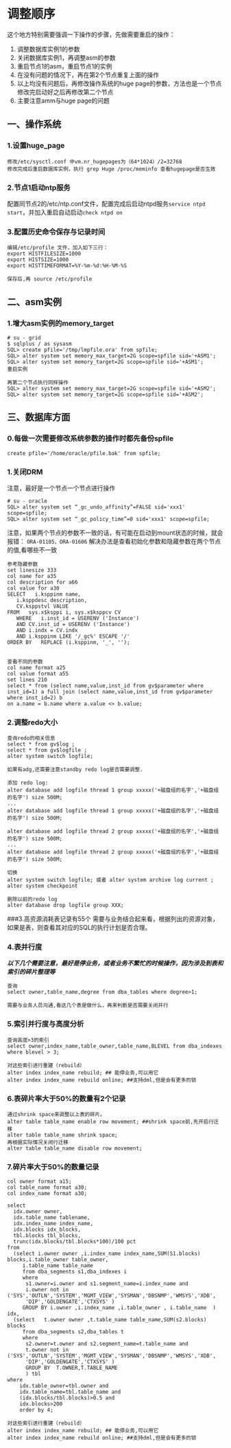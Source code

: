 # 调整顺序
这个地方特别需要强调一下操作的步骤，先做需要重启的操作：

1. 调整数据库实例1的参数
2. 关闭数据库实例1，再调整asm的参数
3. 重启节点1的asm，重启节点1的实例
4. 在没有问题的情况下，再在第2个节点重复上面的操作
5. 以上均没有问题后，再修改操作系统的huge page的参数，方法也是一个节点修改完启动好之后再修改第二个节点
6. 主要注意amm与huge page的问题

## 一、操作系统
### 1.设置huge_page
```
修改/etc/sysctl.conf 中vm.nr_hugepages为（64*1024）/2=32768
修改完成后重启数据库实例，执行 grep Huge /proc/meminfo 查看hugepage是否生效
```

### 2.节点1启动ntp服务

配置同节点2的/etc/ntp.conf文件，配置完成后启动ntpd服务`service ntpd start`，并加入重启自动启动`check ntpd on`


### 3.配置历史命令保存与记录时间
```
编辑/etc/profile 文件，加入如下三行：
export HISTFILESIZE=1000
export HISTSIZE=1000
export HISTTIMEFORMAT=%Y-%m-%d:%H-%M-%S

保存后,再 source /etc/profile
```

## 二、asm实例
### 1.增大asm实例的memory_target
```
# su - grid
$ sqlplus / as sysasm
SQL> create pfile='/tmp/lmpfile.ora' from spfile;
SQL> alter system set memory_max_target=2G scope=spfile sid='+ASM1';
SQL> alter system set memory_target=2G scope=spfile sid='+ASM1';
重启实例

再第二个节点执行同样操作
SQL> alter system set memory_max_target=2G scope=spfile sid='+ASM2';
SQL> alter system set memory_target=2G scope=spfile sid='+ASM2';
```

## 三、数据库方面
### 0.每做一次需要修改系统参数的操作时都先备份spfile
```
create pfile='/home/oracle/pfile.bak' from spfile;
```

### 1.关闭DRM
注意，最好是一个节点一个节点进行操作
```
# su - oracle
SQL> alter system set “_gc_undo_affinity”=FALSE sid='xxx1' scope=spfile;
SQL> alter system set “_gc_policy_time”=0 sid='xxx1' scope=spfile;
```

注意，如果两个节点的参数不一致的话，有可能在启动到mount状态的时候，就会报错：
`ORA-01105，ORA-01606`
解决办法是查看初始化参数和隐藏参数在两个节点的值,看哪些不一致
```
参考隐藏参数
set linesize 333
col name for a35
col description for a66
col value for a30
SELECT   i.ksppinm name,
   i.ksppdesc description,
   CV.ksppstvl VALUE
FROM   sys.x$ksppi i, sys.x$ksppcv CV
   WHERE   i.inst_id = USERENV ('Instance')
   AND CV.inst_id = USERENV ('Instance')
   AND i.indx = CV.indx
   AND i.ksppinm LIKE '/_gc%' ESCAPE '/'
ORDER BY   REPLACE (i.ksppinm, '_', '');


查看不同的参数
col name format a25
col value format a55
set lines 210
select * from (select name,value,inst_id from gv$parameter where inst_id=1) a full join (select name,value,inst_id from gv$parameter where inst_id=2) b
on a.name = b.name where a.value <> b.value;

```


### 2.调整redo大小
```
查询redo的相关信息
select * from gv$log ;
select * from gv$logfile ;
alter system switch logfile;

如果有adg,还需要注意standby redo log是否需要调整.

添加 redo log:
alter database add logfile thread 1 group xxxxx('+磁盘组的名字','+磁盘组的名字') size 500M;
...
alter database add logfile thread 1 group xxxxx('+磁盘组的名字','+磁盘组的名字') size 500M;

alter database add logfile thread 2 group xxxxx('+磁盘组的名字','+磁盘组的名字') size 500M;
...
alter database add logfile thread 2 group xxxxx('+磁盘组的名字','+磁盘组的名字') size 500M;

切换
alter system switch logfile; 或者 alter system archive log current ;
alter system checkpoint

删除以前的redo log
alter database drop logfile group XXX;
````

###3.高资源消耗表记录有55个
需要与业务结合起来看，根据列出的资源对象，如果是表，则查看其对应的SQL的执行计划是否合理。


### 4.表并行度
_**以下几个需要注意，最好是停业务，或者业务不繁忙的时候操作，因为涉及到表和索引的碎片整理等**_

```
查询
select owner,table_name,degree from dba_tables where degree>1;

需要与业务人员沟通,看这几个表是做什么，再来判断是否需要关闭并行
```

### 5.索引并行度与高度分析
```
查询高度>3的索引
select owner,index_name,table_owner,table_name,BLEVEL from dba_indexes where blevel > 3;

对这些索引进行重建（rebuild）
alter index index_name rebuild; ## 能停业务,可以用它
alter index index_name rebuild online; ##支持dml,但是会有更多的锁
```

### 6.表碎片率大于50%的数量有2个记录
```
通过shrink space来调整以上表的碎片。
alter table table_name enable row movement; ##shrink space前,先开启行迁移
alter table table_name shrink space;
再根据实际情况关闭行迁移
alter table table_name disable row movement;
```

### 7.碎片率大于50%的数量记录
```
col owner format a15;
col table_name format a30;
col index_name format a30;

select
  idx.owner owner,
  idx.table_name tablename,
  idx.index_name index_name,
  idx.blocks idx_blocks,
  tbl.blocks tbl_blocks,
  trunc(idx.blocks/tbl.blocks*100)/100 pct
from
  (select i.owner owner ,i.index_name index_name,SUM(S1.blocks) blocks,i.table_owner table_owner,
	 i.table_name table_name
	 from dba_segments s1,dba_indexes i
	 where
	  s1.owner=i.owner and s1.segment_name=i.index_name and
	  i.owner not in ('SYS','OUTLN','SYSTEM','MGMT_VIEW','SYSMAN','DBSNMP','WMSYS','XDB',
	  'DIP','GOLDENGATE','CTXSYS' )
	 GROUP BY i.owner ,i.index_name ,i.table_owner , i.table_name  ) idx,
  (select	t.owner owner ,t.table_name table_name,SUM(s2.blocks) blocks
	 from dba_segments s2,dba_tables t
	 where
	  s2.owner=t.owner and s2.segment_name=t.table_name and
	  t.owner not in ('SYS','OUTLN','SYSTEM','MGMT_VIEW','SYSMAN','DBSNMP','WMSYS','XDB',
	  'DIP','GOLDENGATE','CTXSYS' )
	  GROUP BY  T.OWNER,T.TABLE_NAME
	  ) tbl
where
	idx.table_owner=tbl.owner and
	idx.table_name=tbl.table_name and
	(idx.blocks/tbl.blocks)>0.5 and
	idx.blocks>200
	order by 4;

对这些索引进行重建（rebuild）
alter index index_name rebuild; ## 能停业务,可以用它
alter index index_name rebuild online; ##支持dml,但是会有更多的锁
```
